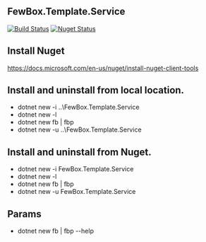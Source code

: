 ## FewBox.Template.Service
[![Build Status](https://travis-ci.com/FewBox/FewBox.Template.Service.svg?branch=master)](https://travis-ci.com/FewBox/FewBox.Template.Service)
[![Nuget Status](https://img.shields.io/nuget/v/FewBox.Template.Service.svg)](https://www.nuget.org/packages/FewBox.Template.Service/)

## Install Nuget
https://docs.microsoft.com/en-us/nuget/install-nuget-client-tools
## Install and uninstall from local location.
- dotnet new -i ..\FewBox.Template.Service
- dotnet new -l
- dotnet new fb | fbp
- dotnet new -u ..\FewBox.Template.Service
## Install and uninstall from Nuget.
- dotnet new -i FewBox.Template.Service
- dotnet new -l
- dotnet new fb | fbp
- dotnet new -u FewBox.Template.Service
## Params
- dotnet new fb | fbp --help

